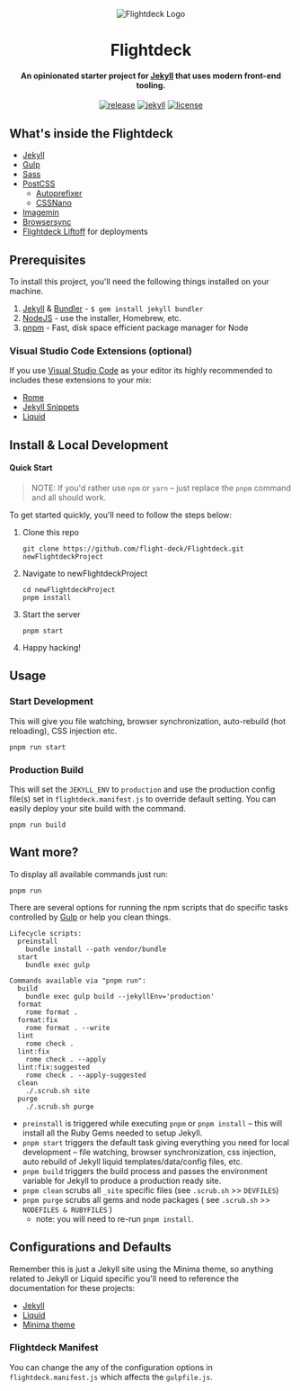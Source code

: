 <div align="center">
<p><img src="https://rdm.sfo2.digitaloceanspaces.com/flightdeck/v3-flightdeck__logo--purple-haze-600x528.png" alt="Flightdeck Logo"></p>
<h1>Flightdeck</h1>
<h4>An opinionated starter project for <a href="http://jekyllrb.com/">Jekyll</a> that uses modern front-end tooling.</h4>

[![release](https://img.shields.io/github/release/ginfuru/Flightdeck.svg?style=for-the-badge&logo=github&logoColor=white&colorA=101119&colorB=6D57FF)](https://github.com/ginfuru/Flightdeck/releases/latest) [![jekyll](https://img.shields.io/badge/Jekyll-v3.36+-373277.svg?style=for-the-badge&logo=jekyll&logoColor=white&colorA=101119&colorB=7273D6)](https://github.com/jekyll/jekyll/releases/latest) [![license](https://img.shields.io/badge/License-MIT-373277.svg?style=for-the-badge&l&logoColor=white&colorA=101119&colorB=42557B)](https://github.com/ginfuru/Flightdeck/blob/master/LICENSE)

</div>

## What's inside the Flightdeck

- [Jekyll](https://jekyllrb.com)
- [Gulp](http://gulpjs.com/)
- [Sass](http://sass-lang.com/)
- [PostCSS](http://postcss.org/)
  - [Autoprefixer](https://github.com/postcss/autoprefixer)
  - [CSSNano](https://github.com/cssnano/cssnano)
- [Imagemin](https://github.com/imagemin/imagemin)
- [Browsersync](https://www.browsersync.io/)
- [Flightdeck Liftoff](https://github.com/flight-deck/Flightdeck-Liftoff) for deployments



## Prerequisites

To install this project, you'll need the following things installed on your machine.

1. [Jekyll](http://jekyllrb.com/) & [Bundler](https://bundler.io/) - `$ gem install jekyll bundler`
2. [NodeJS](http://nodejs.org) - use the installer, Homebrew, etc.
3. [pnpm](https://pnpm.io/) - Fast, disk space efficient package manager for Node

### Visual Studio Code Extensions (optional)

If you use [Visual Studio Code](https://code.visualstudio.com/) as your editor its highly recommended to includes these extensions to your mix:

- [Rome](https://marketplace.visualstudio.com/items?itemName=rome.rome)
- [Jekyll Snippets](https://marketplace.visualstudio.com/items?itemName=ginfuru.vscode-jekyll-snippets)
- [Liquid](https://marketplace.visualstudio.com/items?itemName=sissel.shopify-liquid)

## Install & Local Development

#### Quick Start

> NOTE: If you'd rather use `npm` or `yarn` – just replace the `pnpm` command and all should work.

To get started quickly, you'll need to follow the steps below:

1. Clone this repo

   ```shell
   git clone https://github.com/flight-deck/Flightdeck.git newFlightdeckProject
   ```

2. Navigate to newFlightdeckProject

   ```shell
   cd newFlightdeckProject
   pnpm install
   ```

3. Start the server

   ```shell
   pnpm start
   ```

4. Happy hacking!

## Usage

### Start Development

This will give you file watching, browser synchronization, auto-rebuild (hot reloading), CSS injection etc.

```shell
pnpm run start
```

### Production Build

This will set the `JEKYLL_ENV` to `production` and use the production config file(s) set in `flightdeck.manifest.js` to override default setting.
You can easily deploy your site build with the command.

```shell
pnpm run build
```

## Want more?

To display all available commands just run:

```shell
pnpm run
```

There are several options for running the npm scripts that do specific tasks controlled by [Gulp](http://gulpjs.com/) or help you clean things.

```shell
Lifecycle scripts:
  preinstall
    bundle install --path vendor/bundle
  start
    bundle exec gulp

Commands available via "pnpm run":
  build
    bundle exec gulp build --jekyllEnv='production'
  format
    rome format .
  format:fix
    rome format . --write
  lint
    rome check .
  lint:fix
    rome check . --apply
  lint:fix:suggested
    rome check . --apply-suggested
  clean
    ./.scrub.sh site
  purge
    ./.scrub.sh purge
```


- `preinstall` is triggered while executing `pnpm` or `pnpm install` – this will install all the Ruby Gems needed to setup Jekyll.
- `pnpm start` triggers the default task giving everything you need for local development – file watching, browser synchronization, css injection, auto rebuild of Jekyll liquid templates/data/config files, etc.
- `pnpm build` triggers the build process and passes the environment variable for Jekyll to produce a production ready site.
- `pnpm clean` scrubs all `_site` specific files (see `.scrub.sh` >> `DEVFILES`)
- `pnpm purge`  scrubs all gems and node packages ( see `.scrub.sh` >> `NODEFILES & RUBYFILES`  )
  - note: you will need to re-run `pnpm install`.

## Configurations and Defaults

Remember this is just a Jekyll site using the Minima theme, so anything related to Jekyll or Liquid specific you'll need to reference the documentation for these projects:
- [ Jekyll ](https://jekyllrb.com/docs/)
- [ Liquid ](https://shopify.github.io/liquid/)
- [ Minima theme ](https://github.com/jekyll/minima)

### Flightdeck Manifest
You can change the any of the configuration options in `flightdeck.manifest.js` which affects the `gulpfile.js`.
